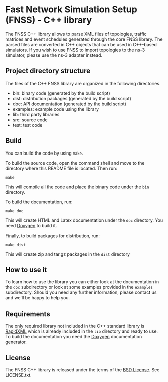 # Fast Network Simulation Setup (FNSS) - C++ library
The FNSS C++ library allows to parse XML files of topologies, traffic matrices and event schedules generated through the core FNSS library.
The parsed files are converted in C++ objects that can be used in C++-based simulators.
If you wish to use FNSS to import topologies to the ns-3 simulator, please use the ns-3 adapter instead.

## Project directory structure
The files of the C++ FNSS library are organized in the following directories.

* bin: binary code (generated by the build script)
* dist: distribution packages (generated by the build script)
* doc: API documentation (generated by the build script)
* examples: example code using the library
* lib: third party libraries
* src: source code
* test: test code

## Build
You can build the code by using `make`.

To build the source code, open the command shell and move to the directory where this README file is located. Then run:

`make`

This will compile all the code and place the binary code under the `bin` directory.

To build the documentation, run:

`make doc`

This will create HTML and Latex documentation under the `doc` directory. You need [Doxygen](www.doxygen.org/) to build it.

Finally, to build packages for distribution, run:

`make dist`

This will create zip and tar.gz packages in the `dist` directory


## How to use it
To learn how to use the library you can either look at the documentation in the `doc` subdirectory or look at some examples provided in the `examples` subdirectory.
Should you need any further information, please contact us and we'll be happy to help you.

## Requirements
The only required library not included in the C++ standard library is [RapidXML](http://rapidxml.sourceforge.net/) which is already included in the `lib` directory and ready to use.
To build the documentation you need the [Doxygen](www.doxygen.org/) documentation generator.

## License
The FNSS C++ library is released under the terms of the [BSD License](http://en.wikipedia.org/wiki/BSD_licenses). See LICENSE.txt.
